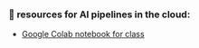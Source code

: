 ### 🤖 resources for AI pipelines in the cloud:

- [Google Colab notebook for class](https://colab.research.google.com/github/mab253/bigdata_spring24/blob/main/week7/sparkML_bigdata_in_class.ipynb)
  
